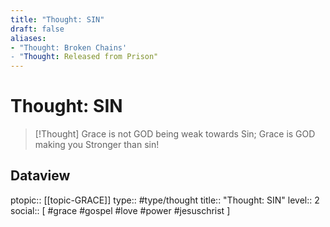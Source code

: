 ```yaml
---
title: "Thought: SIN"
draft: false
aliases:
- "Thought: Broken Chains'
- "Thought: Released from Prison"
---
```

# Thought: SIN
> [!Thought]
> Grace is not GOD being weak towards Sin; Grace is GOD making you Stronger than sin!

## Dataview
ptopic:: [[topic-GRACE]]
type:: #type/thought
title:: "Thought: SIN"
level:: 2
social:: [ #grace #gospel #love #power #jesuschrist ]